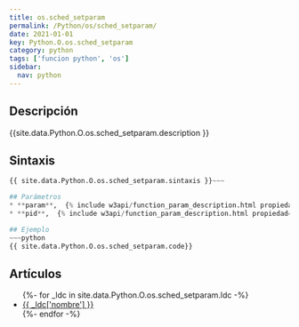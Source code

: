 ```yaml
---
title: os.sched_setparam
permalink: /Python/os/sched_setparam/
date: 2021-01-01
key: Python.O.os.sched_setparam
category: python
tags: ['funcion python', 'os']
sidebar: 
  nav: python
---
```


## Descripción
{{site.data.Python.O.os.sched_setparam.description }}

## Sintaxis
~~~python
{{ site.data.Python.O.os.sched_setparam.sintaxis }}~~~

## Parámetros
* **param**,  {% include w3api/function_param_description.html propiedad=site.data.Python.O.os.sched_setparam valor="param" %}
* **pid**,  {% include w3api/function_param_description.html propiedad=site.data.Python.O.os.sched_setparam valor="pid" %}

## Ejemplo
~~~python
{{ site.data.Python.O.os.sched_setparam.code}}
~~~

## Artículos
<ul>
{%- for _ldc in site.data.Python.O.os.sched_setparam.ldc -%}
   <li>
       <a href="{{_ldc['url'] }}">{{ _ldc['nombre'] }}</a>
   </li>
{%- endfor -%}
</ul>
